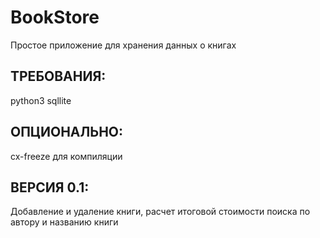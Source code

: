 # BookStore
 Простое приложение для хранения данных о книгах
## ТРЕБОВАНИЯ:
 python3
 sqllite
## ОПЦИОНАЛЬНО:
 cx-freeze для компиляции

## ВЕРСИЯ 0.1:
 Добавление и удаление книги, расчет итоговой стоимости поиска по автору и названию книги
